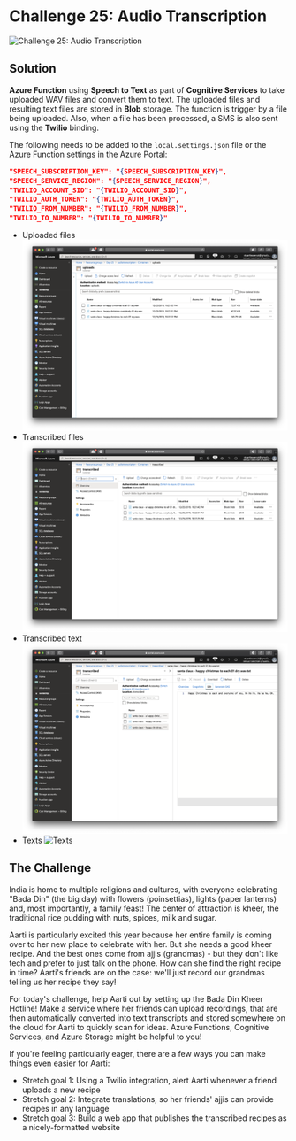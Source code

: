 # Challenge 25: Audio Transcription

![Challenge 25: Audio Transcription](https://res.cloudinary.com/jen-looper/image/upload/v1576781502/images/challenge-25_rip4er.jpg)

## Solution

**Azure Function** using **Speech to Text** as part of **Cognitive Services** to take uploaded WAV files and convert them to text. The uploaded files and resulting text files are stored in **Blob** storage. The function is trigger by a file being uploaded. Also, when a file has been processed, a SMS is also sent using the **Twilio** binding.

The following needs to be added to the `local.settings.json` file or the Azure Function settings in the Azure Portal:

```json
"SPEECH_SUBSCRIPTION_KEY": "{SPEECH_SUBSCRIPTION_KEY}",
"SPEECH_SERVICE_REGION": "{SPEECH_SERVICE_REGION}",
"TWILIO_ACCOUNT_SID": "{TWILIO_ACCOUNT_SID}",
"TWILIO_AUTH_TOKEN": "{TWILIO_AUTH_TOKEN}",
"TWILIO_FROM_NUMBER": "{TWILIO_FROM_NUMBER}",
"TWILIO_TO_NUMBER": "{TWILIO_TO_NUMBER}"
```

* Uploaded files
![Uploaded files](screenshots/uploads.png)
* Transcribed files
![Transcribed files](screenshots/transcribed.png)
* Transcribed text
![Transcribed text](screenshots/text.png)
* Texts
![Texts](screenshots/texts.png)

## The Challenge

India is home to multiple religions and cultures, with everyone celebrating "Bada Din" (the big day) with flowers (poinsettias), lights (paper lanterns) and, most importantly, a family feast! The center of attraction is kheer, the traditional rice pudding with nuts, spices, milk and sugar.

Aarti is particularly excited this year because her entire family is coming over to her new place to celebrate with her. But she needs a good kheer recipe. And the best ones come from ajjis (grandmas) - but they don't like tech and prefer to just talk on the phone. How can she find the right recipe in time? Aarti's friends are on the case: we'll just record our grandmas telling us her recipe they say!

For today's challenge, help Aarti out by setting up the Bada Din Kheer Hotline! Make a service where her friends can upload recordings, that are then automatically converted into text transcripts and stored somewhere on the cloud for Aarti to quickly scan for ideas. Azure Functions, Cognitive Services, and Azure Storage might be helpful to you!

If you're feeling particularly eager, there are a few ways you can make things even easier for Aarti:
* Stretch goal 1: Using a Twilio integration, alert Aarti whenever a friend uploads a new recipe
* Stretch goal 2: Integrate translations, so her friends' ajjis can provide recipes in any language
* Stretch goal 3: Build a web app that publishes the transcribed recipes as a nicely-formatted website
